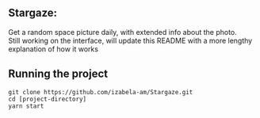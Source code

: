 ## Stargaze:

Get a random space picture daily, with extended info about the photo.  
Still working on the interface, will update this README with a more lengthy explanation of how it works

## Running the project
`git clone https://github.com/izabela-am/Stargaze.git`  
`cd [project-directory]`  
`yarn start`
